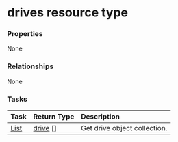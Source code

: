 # drives resource type



### Properties
None

### Relationships
None


### Tasks

| Task		   | Return Type	|Description|
|:---------------|:--------|:----------|
|[List](../api/drive_list.md) | [drive](drive.md) [] |Get drive object collection. |

<!-- uuid: d16b944f-7fef-4ecb-affb-6899b09972e5
2015-10-12 23:35:01 UTC -->